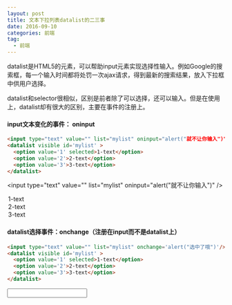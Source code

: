 ```yaml
---
layout: post
title: 文本下拉列表datalist的二三事
date: 2016-09-10
categories: 前端
tag:
  - 前端
---
```


datalist是HTML5的元素，可以帮助input元素实现选择性输入。例如Google的搜索框，每一个输入时间都将处罚一次ajax请求，得到最新的搜索结果，放入下拉框中供用户选择。

datalist和selector很相似，区别是前者除了可以选择，还可以输入。但是在使用上，datalist却有很大的区别，主要在事件的注册上。

#### input文本变化的事件： oninput

~~~ HTML
<input type="text" value="" list="mylist" oninput="alert("就不让你输入")" />
<datalist visible id='mylist' >
  <option value='1' selected>1-text</option>
  <option value='2'>2-text</option>
  <option value='3'>3-text</option>
</datalist>
~~~

<input type="text" value="" list="mylist" oninput="alert("就不让你输入")" />
<datalist visible id='mylist' >
  <option value='1' selected>1-text</option>
  <option value='2'>2-text</option>
  <option value='3'>3-text</option>
</datalist>

#### datalist选择事件：onchange（注册在input而不是datalist上）

~~~ HTML
<input type="text" value="" list="mylist" onchange='alert("选中了哦")'/>
<datalist visible id='mylist' >
  <option value='1' selected>1-text</option>
  <option value='2'>2-text</option>
  <option value='3'>3-text</option>
</datalist>
~~~

<input type="text" value="" list="mylist" onchange='alert("选中了哦")'/>
<datalist visible id='mylist' >
  <option value='1' selected>1-text</option>
  <option value='2'>2-text</option>
  <option value='3'>3-text</option>
</datalist>
